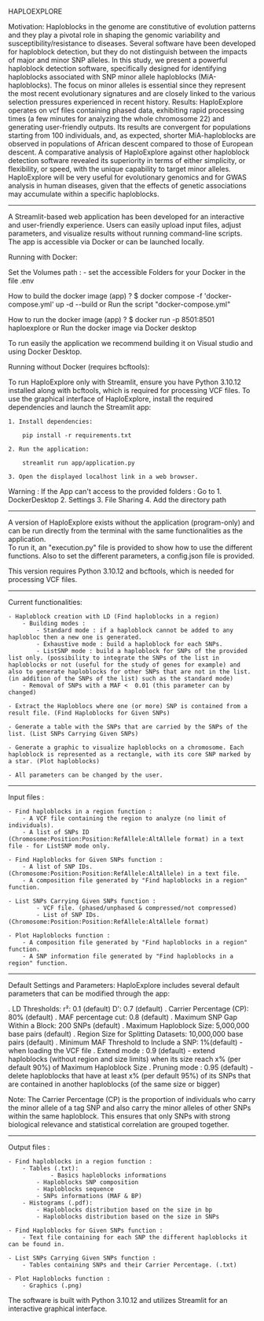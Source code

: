 HAPLOEXPLORE

Motivation: Haploblocks in the genome are constitutive of evolution patterns and they play a pivotal role in shaping the genomic variability and susceptibility/resistance to diseases. Several software have been developed for haploblock detection, but they do not distinguish between the impacts of major and minor SNP alleles. In this study, we present a powerful haploblock detection software, specifically designed for identifying haploblocks associated with SNP minor allele haploblocks (MiA-haploblocks). The focus on minor alleles is essential since they represent the most recent evolutionary signatures and are closely linked to the various selection pressures experienced in recent history. 
Results: HaploExplore operates on vcf files containing phased data, exhibiting rapid processing times (a few minutes for analyzing the whole chromosome 22) and generating user-friendly outputs. Its results are convergent for populations starting from 100 individuals, and, as expected, shorter MiA-haploblocks are observed in populations of African descent compared to those of European descent. A comparative analysis of HaploExplore against other haploblock detection software revealed its superiority in terms of either simplicity, or flexibility, or speed, with the unique capability to target minor alleles. HaploExplore will be very useful for evolutionary genomics and for GWAS analysis in human diseases, given that the effects of genetic associations may accumulate within a specific haploblocks.
__________________________________________________________________________________________________________________________________________________________________________________________________

A Streamlit-based web application has been developed for an interactive and user-friendly experience. Users can easily upload input files, adjust parameters, and visualize results without running command-line scripts. The app is accessible via Docker or can be launched locally.

Running with Docker: 

Set the Volumes path :
	- set the accessible Folders for your Docker in the file .env

How to build the docker image (app) ?
$ docker compose -f 'docker-compose.yml' up -d --build
	or
Run the script "docker-compose.yml"

How to run the docker image (app) ?
$ docker run -p 8501:8501 haploexplore
	or
Run the docker image via Docker desktop

To run easily the application we recommend building it on Visual studio and using Docker Desktop.


Running without Docker (requires bcftools): 

To run HaploExplore only with Streamlit, ensure you have Python 3.10.12 installed along with bcftools, which is required for processing VCF files. 
To use the graphical interface of HaploExplore, install the required dependencies and launch the Streamlit app:

	1. Install dependencies:

		pip install -r requirements.txt

	2. Run the application:

		streamlit run app/application.py

	3. Open the displayed localhost link in a web browser.


Warning : If the App can't access to the provided folders : Go to 1. DockerDesktop
								  2. Settings
								  3. File Sharing
								  4. Add the directory path
__________________________________________________________________________________________________________________________________________________________________________________________________

A version of HaploExplore exists without the application (program-only) and can be run directly from the terminal with the same functionalities as the application.  
To run it, an "execution.py" file is provided to show how to use the different functions. Also to set the different parameters, a config.json file is provided.

This version requires Python 3.10.12 and bcftools, which is needed for processing VCF files.
__________________________________________________________________________________________________________________________________________________________________________________________________

Current functionalities:

	- Haploblock creation with LD (Find haploblocks in a region)
		- Building modes :
			- Standard mode : if a haploblock cannot be added to any haplobloc then a new one is generated.
			- Exhaustive mode : build a haploblock for each SNPs.
			- ListSNP mode : build a haploblock for SNPs of the provided list only. (possibility to integrate the SNPs of the list in haploblocks or not (useful for the study of genes for example) and also to generate haploblocks for other SNPs that are not in the list. (in addition of the SNPs of the list) such as the standard mode)
		- Removal of SNPs with a MAF <  0.01 (this parameter can by changed)

	- Extract the Haploblocs where one (or more) SNP is contained from a result file. (Find Haploblocks for Given SNPs)
	
	- Generate a table with the SNPs that are carried by the SNPs of the list. (List SNPs Carrying Given SNPs)

	- Generate a graphic to visualize haploblocks on a chromosome. Each haploblock is represented as a rectangle, with its core SNP marked by a star. (Plot haploblocks)

	- All parameters can be changed by the user.
__________________________________________________________________________________________________________________________________________________________________________________________________

Input files : 

	- Find haploblocks in a region function : 
		- A VCF file containing the region to analyze (no limit of individuals).
		- A list of SNPs ID (Chromosome:Position:Position:RefAllele:AltAllele format) in a text file - for ListSNP mode only.

	- Find Haploblocks for Given SNPs function :
		- A list of SNP IDs. (Chromosome:Position:Position:RefAllele:AltAllele) in a text file.
		- A composition file generated by "Find haploblocks in a region" function.

	- List SNPs Carrying Given SNPs function :
    		- VCF file. (phased/unphased & compressed/not compressed)
    		- List of SNP IDs. (Chromosome:Position:Position:RefAllele:AltAllele format)

	- Plot Haploblocks function :
		- A composition file generated by "Find haploblocks in a region" function.
		- A SNP information file generated by "Find haploblocks in a region" function.
__________________________________________________________________________________________________________________________________________________________________________________________________

Default Settings and Parameters:
HaploExplore includes several default parameters that can be modified through the app:

. LD Thresholds:
	r²: 0.1 (default)
	D': 0.7 (default)
. Carrier Percentage (CP): 80% (default)
. MAF percentage cut: 0.8 (default)
. Maximum SNP Gap Within a Block: 200 SNPs (default)
. Maximum Haploblock Size: 5,000,000 base pairs (default)
. Region Size for Splitting Datasets: 10,000,000 base pairs (default)
. Minimum MAF Threshold to Include a SNP: 1%(default) - when loading the VCF file
. Extend mode : 0.9 (default) - extend haploblocks (without region and size limits) when its size reach x% (per default 90%) of Maximum Haploblock Size
. Pruning mode : 0.95 (default) - delete haploblocks that have at least x% (per default 95%) of its SNPs that are contained in another haploblocks (of the same size or bigger)


Note: The Carrier Percentage (CP) is the proportion of individuals who carry the minor allele of a tag SNP and also carry the minor alleles of other SNPs within the same haploblock. This ensures that only SNPs with strong biological relevance and statistical correlation are grouped together.

__________________________________________________________________________________________________________________________________________________________________________________________________

Output files :

	- Find haploblocks in a region function : 
		- Tables (.txt):
    			- Basics haploblocks informations
			- Haploblocks SNP composition
			- Haploblocks sequence
			- SNPs informations (MAF & BP)
		- Histograms (.pdf):
			- Haploblocks distribution based on the size in bp
			- Haploblocks distribution based on the size in SNPs

	- Find Haploblocks for Given SNPs function :
		- Text file containing for each SNP the different haploblocks it can be found in.

	- List SNPs Carrying Given SNPs function :
		- Tables containing SNPs and their Carrier Percentage. (.txt)

	- Plot Haploblocks function :
		- Graphics (.png)


The software is built with Python 3.10.12 and utilizes Streamlit for an interactive graphical interface.
